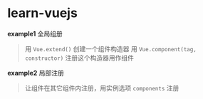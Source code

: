 # learn-vuejs

**example1** 全局组册
> 用 `Vue.extend()` 创建一个组件构造器 
> 用 `Vue.component(tag, constructor)` 注册这个构造器用作组件

**example2** 局部注册
> 让组件在其它组件内注册，用实例选项 `components` 注册



